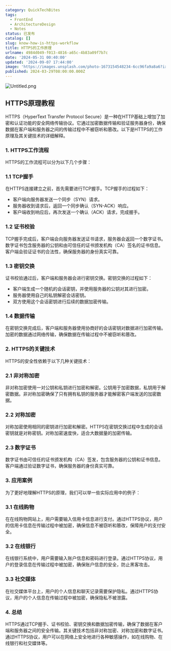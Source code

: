 ```yaml
---
category: QuickTechBites
tags:
  - FrontEnd
  - ArchitectureDesign
  - Notes
status: 已发布
catalog: []
slug: know-how-is-https-workflow
title: HTTPS的工作原理
urlname: 4984d049-f013-4816-a65c-4b83a09f7b7c
date: '2024-05-31 00:40:00'
updated: '2024-09-07 17:44:00'
image: 'https://images.unsplash.com/photo-1673154548234-6cc96fa9a8a6?ixlib=rb-4.0.3&q=85&fm=jpg&crop=entropy&cs=srgb'
published: 2024-03-29T08:00:00.000Z
---
```


![Untitled.png](https://prod-files-secure.s3.us-west-2.amazonaws.com/5d24fe63-e567-4804-86f9-9fdc62e13082/2950c759-0255-4c0a-becc-122aae8c82c0/Untitled.png?X-Amz-Algorithm=AWS4-HMAC-SHA256&X-Amz-Content-Sha256=UNSIGNED-PAYLOAD&X-Amz-Credential=ASIAZI2LB4667KXJ3QBV%2F20250415%2Fus-west-2%2Fs3%2Faws4_request&X-Amz-Date=20250415T053924Z&X-Amz-Expires=3600&X-Amz-Security-Token=IQoJb3JpZ2luX2VjEJ3%2F%2F%2F%2F%2F%2F%2F%2F%2F%2FwEaCXVzLXdlc3QtMiJHMEUCIQDkwj0rz4dxBta8kmrFCkSN9fuD8u3sItifeWA5Ew58lAIgSgkesLN%2FeNu1ZpgDceh%2FGmak6MlzIFxs67dzpS2Osxgq%2FwMIJhAAGgw2Mzc0MjMxODM4MDUiDOtaDB3sqflCE2NcKyrcA6W8oMJuyafy05NIgLFhBIP1rEFI1qRW5OlUgoNPeC1JXdGAhcJhOkVTidKokxQoua3du%2Fn6UcuD%2FYkhz5On%2FOJi7kLQT2UBS72Xu%2FO%2BxmqDeQDyYWTMT06RNhPmyEQDkrwx%2Bhcqp%2BBn3JsIsxC9cLf4LVIqNEM2D1ca4nHTgE%2F6FSwx0U7vGa0Qimp6v9vkZmqyTkQFsMuMDjGBDPC%2BCHtAIxfstsLBQDg0XbMcoP8josGVz5rfjrtBGW5R8FcvoUaYP4C29Frl%2Fhjr8SiHR3QdYNaFnDjY4FkRSaXqPxTvFPMX8d%2FhFOduCanbQ%2BAPCmaIOJOpIdUCDwxSRmSO51Ej%2FO2TiaU1GUa5f86Q2gX26Fxg1k2qYRl8sSVNju5IxXwFW43ZCUKjh3blPPIo3%2BBZk3zr3X%2BO1gjVsVgFlCdxt%2FIIKh%2ByDjjw8vOnN6mLffR0jWN5iWK8DHd%2B%2FK6JjqU8Eb89mvs59vmGf84V7lwZGQR%2BoGdgEe%2Bj2O1F%2BR1EtcrqCS3uXWgJeSwtWYbhJrge4nPdzEetmCKPFWBM6fIHyiciWvBN%2BKY2wMyD8pLsXrlOPnlklr9i7WhKV%2Fw0nj4NLTZ%2FaYPTg0BqhclR2kzJpE5aIh%2Fu4yeg0UvOMI3O978GOqUBB%2FUJb974tPnd69cGtNgAgEZdoNfHokVnhbYF%2BA0NNqoacWnHP%2FlnGTLl%2BFuV6RXPumJsBtrwqdyaFmb6xoi7GUzVk1ve0ZAYbkIl8SXZwxTGcQz0MZ5gZeTQ3KKrmnS0kI2u%2Fy32dzwcvRjSCH4gYN0vgabXX%2Bppc0obhmh3vqAPcHpWlKwKiL2ZAfobSz3HlkIrvvnU5IzaeI1UDh4OZGPN0VOa&X-Amz-Signature=0ffc8a12ce4deab3e3b7f1c2a6c7e7e2a501337f86df851f267056363ca39e96&X-Amz-SignedHeaders=host&x-id=GetObject)


## HTTPS原理教程


HTTPS（HyperText Transfer Protocol Secure）是一种在HTTP基础上增加了加密和认证功能的安全网络传输协议。它通过加密数据传输和验证服务器身份，确保数据在客户端和服务器之间的传输过程中不被窃听和篡改。以下是HTTPS的工作原理及其关键技术的详细解释。


### 1. HTTPS工作流程


HTTPS的工作流程可以分为以下几个步骤：


### 1.1 TCP握手


在HTTPS连接建立之前，首先需要进行TCP握手。TCP握手的过程如下：

- 客户端向服务器发送一个同步（SYN）请求。
- 服务器收到请求后，返回一个同步确认（SYN-ACK）响应。
- 客户端收到响应后，再次发送一个确认（ACK）请求，完成握手。

### 1.2 证书校验


TCP握手完成后，客户端会向服务器发送证书请求，服务器会返回一个数字证书。数字证书包含服务器的公钥和由可信任的证书颁发机构（CA）签名的证书信息。客户端会验证证书的合法性，确保服务器的身份真实可靠。


### 1.3 密钥交换


证书校验通过后，客户端和服务器会进行密钥交换。密钥交换的过程如下：

- 客户端生成一个随机的会话密钥，并使用服务器的公钥对其进行加密。
- 服务器使用自己的私钥解密会话密钥。
- 双方使用这个会话密钥进行后续的数据加密传输。

### 1.4 数据传输


在密钥交换完成后，客户端和服务器使用协商好的会话密钥对数据进行加密传输。加密的数据通过网络传输，确保数据在传输过程中不被窃听和篡改。


### 2. HTTPS的关键技术


HTTPS的安全性依赖于以下几种关键技术：


### 2.1 非对称加密


非对称加密使用一对公钥和私钥进行加密和解密。公钥用于加密数据，私钥用于解密数据。非对称加密确保了只有拥有私钥的服务器才能解密客户端发送的加密数据。


### 2.2 对称加密


对称加密使用相同的密钥进行加密和解密。HTTPS在密钥交换过程中生成的会话密钥就是对称密钥。对称加密速度快，适合大数据量的加密传输。


### 2.3 数字证书


数字证书由可信任的证书颁发机构（CA）签发，包含服务器的公钥和证书信息。客户端通过验证数字证书，确保服务器的身份真实可靠。


### 3. 应用案例


为了更好地理解HTTPS的原理，我们可以举一些实际应用中的例子：


### 3.1 在线购物


在在线购物网站上，用户需要输入信用卡信息进行支付。通过HTTPS协议，用户的信用卡信息在传输过程中被加密，确保信息不被窃听和篡改，保障用户的支付安全。


### 3.2 在线银行


在线银行系统中，用户需要输入账户信息和密码进行登录。通过HTTPS协议，用户的登录信息在传输过程中被加密，确保账户信息的安全，防止黑客攻击。


### 3.3 社交媒体


在社交媒体平台上，用户的个人信息和聊天记录需要保护隐私。通过HTTPS协议，用户的个人信息在传输过程中被加密，确保隐私不被泄露。


### 4. 总结


HTTPS通过TCP握手、证书校验、密钥交换和数据加密传输，确保了数据在客户端和服务器之间的安全传输。其关键技术包括非对称加密、对称加密和数字证书。通过HTTPS协议，用户可以在网络上安全地进行各种敏感操作，如在线购物、在线银行和社交媒体等。

